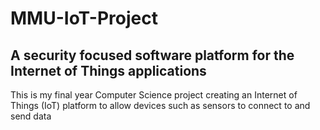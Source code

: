 # MMU-IoT-Project

## A security focused software platform for the Internet of Things applications

This is my final year Computer Science project creating an Internet of Things (IoT) platform to allow devices such as sensors to connect to and send data
